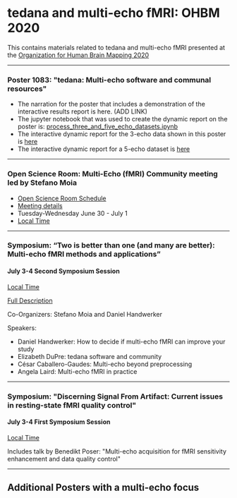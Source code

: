 # tedana and multi-echo fMRI: OHBM 2020

This contains materials related to tedana and multi-echo fMRI presented at the [Organization for Human Brain Mapping 2020](https://www.humanbrainmapping.org/i4a/pages/index.cfm?pageid=3958)

-----

### Poster 1083: "tedana: Multi-echo software and communal resources"
* The narration for the poster that includes a demonstration of the interactive results report is here. (ADD LINK)
* The jupyter notebook that was used to create the dynamic report on the poster is: [process_three_and_five_echo_datasets.ipynb](./process_three_and_five_echo_datasets.ipynb)
* The interactive dynamic report for the 3-echo data shown in this poster is [here](./Reports/three-echo-report/tedana_report.html)
* The interactive dynamic report for a 5-echo dataset  is [here](./Reports/five-echo-report/tedana_report.html)

-----

### Open Science Room: Multi-Echo (fMRI) Community meeting led by Stefano Moia
* [Open Science Room Schedule](https://ohbm.github.io/osr2020/schedule/emea)
* [Meeting details](https://github.com/ohbm/osr2020/issues/51)
* Tuesday-Wednesday June 30 - July 1
* [Local Time](https://arewemeetingyet.com/New%20York/2020-06-30/15:00/Multi-echo%20(fMRI)%20community%20meeting)

-----

### Symposium: “Two is better than one (and many are better): Multi-echo fMRI methods and applications”
#### July 3-4 Second Symposium Session
[Local Time](https://arewemeetingyet.com/New%20York/2020-07-03/24:00/Two%20is%20better%20than%20one%20(and%20many%20are%20better):%20Multi-echo%20fMRI%20methods%20and%20applications)

[Full Description](https://www.humanbrainmapping.org/files/2020/OHBM_Two.pdf)

Co-Organizers: Stefano Moia and Daniel Handwerker

Speakers:
* Daniel Handwerker: How to decide if multi-echo fMRI can improve your study
* Elizabeth DuPre: tedana software and community
* César Caballero-Gaudes: Multi-echo beyond preprocessing
* Angela Laird: Multi-echo fMRI in practice

-----

### Symposium: "Discerning Signal From Artifact: Current issues in resting-state fMRI quality control"
#### July 3-4 First Symposium Session
[Local Time](https://arewemeetingyet.com/New%20York/2020-07-03/23:00/Multi-echo%20acquisition%20for%20fMRI%20sensitivity%20enhancement%20and%20data%20quality%20control)

Includes talk by Benedikt Poser: "Multi-echo acquisition for fMRI sensitivity enhancement and data quality control"

-----

## Additional Posters with a multi-echo focus
